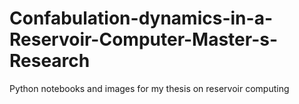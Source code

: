 # Confabulation-dynamics-in-a-Reservoir-Computer-Master-s-Research
Python notebooks and images for my thesis on reservoir computing
